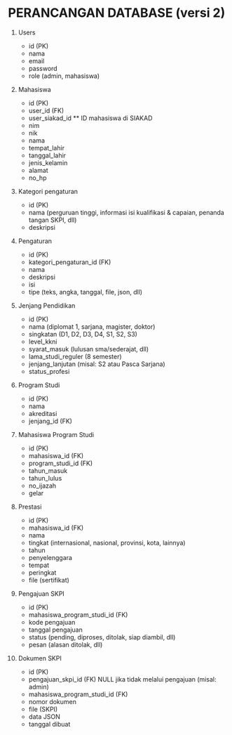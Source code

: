 # PERANCANGAN DATABASE (versi 2)

1. Users
    - id (PK)
    - nama
    - email
    - password
    - role (admin, mahasiswa)

0. Mahasiswa
    - id (PK)
    - user_id (FK)
    - user_siakad_id ** ID mahasiswa di SIAKAD
    - nim
    - nik
    - nama
    - tempat_lahir
    - tanggal_lahir
    - jenis_kelamin
    - alamat
    - no_hp

0. Kategori pengaturan
    - id (PK)
    - nama (perguruan tinggi, informasi isi kualifikasi & capaian, penanda tangan SKPI, dll)
    - deskripsi

0. Pengaturan
    - id (PK)
    - kategori_pengaturan_id (FK)
    - nama
    - deskripsi
    - isi
    - tipe (teks, angka, tanggal, file, json, dll)

0. Jenjang Pendidikan
    - id (PK)
    - nama (diplomat 1, sarjana, magister, doktor)
    - singkatan (D1, D2, D3, D4, S1, S2, S3)
    - level_kkni
    - syarat_masuk (lulusan sma/sederajat, dll)
    - lama_studi_reguler (8 semester)
    - jenjang_lanjutan (misal: S2 atau Pasca Sarjana)
    - status_profesi

0. Program Studi
    - id (PK)
    - nama
    - akreditasi
    - jenjang_id (FK)

0. Mahasiswa Program Studi
    - id (PK)
    - mahasiswa_id (FK)
    - program_studi_id (FK)
    - tahun_masuk
    - tahun_lulus
    - no_ijazah 
    - gelar

0. Prestasi
    - id (PK)
    - mahasiswa_id (FK)
    - nama
    - tingkat (internasional, nasional, provinsi, kota, lainnya)
    - tahun
    - penyelenggara
    - tempat
    - peringkat
    - file (sertifikat)

0. Pengajuan SKPI
    - id (PK)
    - mahasiswa_program_studi_id (FK)
    - kode pengajuan 
    - tanggal pengajuan
    - status (pending, diproses, ditolak, siap diambil, dll)
    - pesan (alasan ditolak, dll)

0. Dokumen SKPI
    - id (PK)
    - pengajuan_skpi_id (FK) NULL jika tidak melalui pengajuan (misal: admin)
    - mahasiswa_program_studi_id (FK)
    - nomor dokumen
    - file (SKPI)
    - data JSON
    - tanggal dibuat
